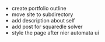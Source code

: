 - create portfolio outline
- move site to subdirectory
- add description about self
- add post for squaredle solver
- style the page after nier automata ui
